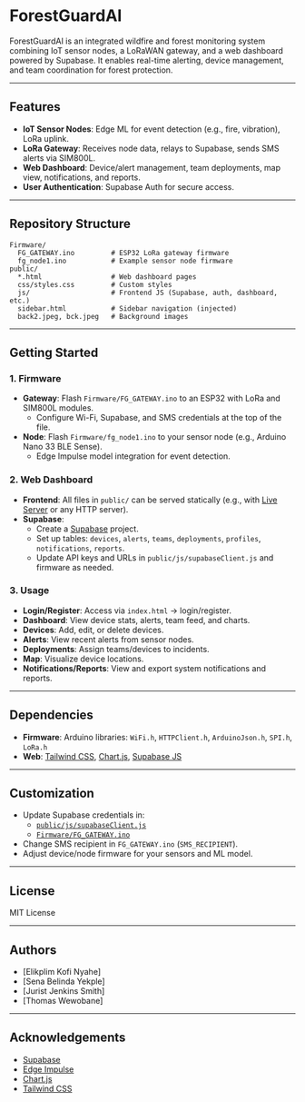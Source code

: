 # ForestGuardAI

ForestGuardAI is an integrated wildfire and forest monitoring system combining IoT sensor nodes, a LoRaWAN gateway, and a web dashboard powered by Supabase. It enables real-time alerting, device management, and team coordination for forest protection.

---

## Features

- **IoT Sensor Nodes**: Edge ML for event detection (e.g., fire, vibration), LoRa uplink.
- **LoRa Gateway**: Receives node data, relays to Supabase, sends SMS alerts via SIM800L.
- **Web Dashboard**: Device/alert management, team deployments, map view, notifications, and reports.
- **User Authentication**: Supabase Auth for secure access.

---

## Repository Structure

```
Firmware/
  FG_GATEWAY.ino         # ESP32 LoRa gateway firmware
  fg_node1.ino           # Example sensor node firmware
public/
  *.html                 # Web dashboard pages
  css/styles.css         # Custom styles
  js/                    # Frontend JS (Supabase, auth, dashboard, etc.)
  sidebar.html           # Sidebar navigation (injected)
  back2.jpeg, bck.jpeg   # Background images
```

---

## Getting Started

### 1. Firmware

- **Gateway**: Flash `Firmware/FG_GATEWAY.ino` to an ESP32 with LoRa and SIM800L modules.
  - Configure Wi-Fi, Supabase, and SMS credentials at the top of the file.
- **Node**: Flash `Firmware/fg_node1.ino` to your sensor node (e.g., Arduino Nano 33 BLE Sense).
  - Edge Impulse model integration for event detection.

### 2. Web Dashboard

- **Frontend**: All files in `public/` can be served statically (e.g., with [Live Server](https://marketplace.visualstudio.com/items?itemName=ritwickdey.LiveServer) or any HTTP server).
- **Supabase**: 
  - Create a [Supabase](https://supabase.com/) project.
  - Set up tables: `devices`, `alerts`, `teams`, `deployments`, `profiles`, `notifications`, `reports`.
  - Update API keys and URLs in `public/js/supabaseClient.js` and firmware as needed.

### 3. Usage

- **Login/Register**: Access via `index.html` → login/register.
- **Dashboard**: View device stats, alerts, team feed, and charts.
- **Devices**: Add, edit, or delete devices.
- **Alerts**: View recent alerts from sensor nodes.
- **Deployments**: Assign teams/devices to incidents.
- **Map**: Visualize device locations.
- **Notifications/Reports**: View and export system notifications and reports.

---

## Dependencies

- **Firmware**: Arduino libraries: `WiFi.h`, `HTTPClient.h`, `ArduinoJson.h`, `SPI.h`, `LoRa.h`
- **Web**: [Tailwind CSS](https://tailwindcss.com/), [Chart.js](https://www.chartjs.org/), [Supabase JS](https://supabase.com/docs/reference/javascript/installing)

---

## Customization

- Update Supabase credentials in:
  - [`public/js/supabaseClient.js`](public/js/supabaseClient.js)
  - [`Firmware/FG_GATEWAY.ino`](Firmware/FG_GATEWAY.ino)
- Change SMS recipient in `FG_GATEWAY.ino` (`SMS_RECIPIENT`).
- Adjust device/node firmware for your sensors and ML model.

---

## License

MIT License

---

## Authors

- [Elikplim Kofi Nyahe]
- [Sena Belinda Yekple]
- [Jurist Jenkins Smith]
- [Thomas Wewobane]

---

## Acknowledgements

- [Supabase](https://supabase.com/)
- [Edge Impulse](https://edgeimpulse.com/)
- [Chart.js](https://www.chartjs.org/)
- [Tailwind CSS](https://tailwindcss.com/)